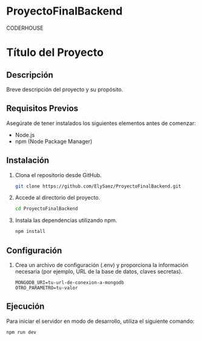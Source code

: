 # ProyectoFinalBackend
CODERHOUSE
# Título del Proyecto

## Descripción

Breve descripción del proyecto y su propósito.

## Requisitos Previos

Asegúrate de tener instalados los siguientes elementos antes de comenzar:

- Node.js
- npm (Node Package Manager)

## Instalación

1. Clona el repositorio desde GitHub.

    ```bash
    git clone https://github.com/ElySaez/ProyectoFinalBackend.git
    ```

2. Accede al directorio del proyecto.

    ```bash
    cd ProyectoFinalBackend
    ```

3. Instala las dependencias utilizando npm.

    ```bash
    npm install
    ```

## Configuración

1. Crea un archivo de configuración (.env) y proporciona la información necesaria (por ejemplo, URL de la base de datos, claves secretas).

    ```plaintext
    MONGODB_URI=tu-url-de-conexion-a-mongodb
    OTRO_PARAMETRO=tu-valor
    ```

## Ejecución

Para iniciar el servidor en modo de desarrollo, utiliza el siguiente comando:

```bash
npm run dev
